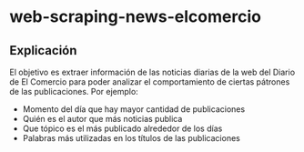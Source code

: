 # web-scraping-news-elcomercio

## Explicación

El objetivo es extraer información de las noticias diarias de la web del Diario de El Comercio para poder analizar el comportamiento de ciertas pátrones de las publicaciones. Por ejemplo:

- Momento del día que hay mayor cantidad de publicaciones
- Quién es el autor que más noticias publica
- Que tópico es el más publicado alrededor de los días
- Palabras más utilizadas en los títulos de las publicaciones

